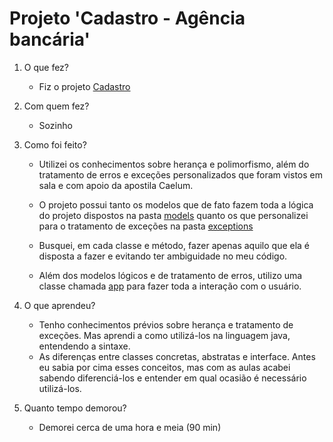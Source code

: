 # Projeto 'Cadastro - Agência bancária'

1. O que fez?
    - Fiz o projeto [Cadastro](https://github.com/qxcodepoo/arcade/blob/master/base/013/Readme.md)

2. Com quem fez?
    - Sozinho

3. Como foi feito?
    
    - Utilizei os conhecimentos sobre herança e polimorfismo, além do tratamento de erros e exceções personalizados que foram vistos em sala e com apoio da apostila Caelum.
    - O projeto possui tanto os modelos que de fato fazem toda a lógica do projeto dispostos na pasta [models](https://github.com/henricker/POO_2020_2/tree/main/Projeto%2010%20Cadastro/src/models) quanto os que personalizei para o tratamento de exceções na pasta [exceptions](https://github.com/henricker/POO_2020_2/tree/main/Projeto%2010%20Cadastro/src/exceptions)

    - Busquei, em cada classe e método, fazer apenas aquilo que ela é disposta a fazer e evitando ter ambiguidade no meu código.

    - Além dos modelos lógicos e de tratamento de erros, utilizo uma classe chamada [app](https://github.com/henricker/POO_2020_2/blob/main/Projeto%2010%20Cadastro/src/App.java) para fazer toda a interação com o usuário.

4. O que aprendeu?
    
    - Tenho conhecimentos prévios sobre herança e tratamento de exceções. Mas aprendi a como utilizá-los na linguagem java, entendendo a sintaxe.
    - As diferenças entre classes concretas, abstratas e interface. Antes eu sabia por cima esses conceitos, mas com as aulas acabei sabendo diferenciá-los e entender em qual ocasião é necessário utilizá-los.

5. Quanto tempo demorou?
    - Demorei cerca de uma hora e meia (90 min)


